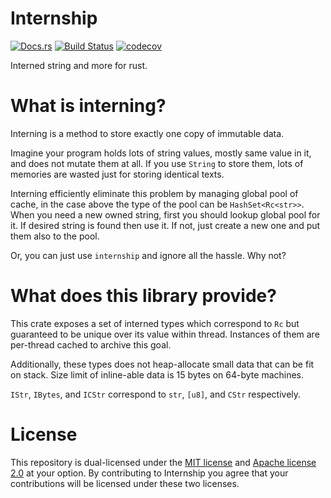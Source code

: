 Internship
===========

[![Docs.rs](https://docs.rs/internship/badge.svg)](https://docs.rs/internship)
[![Build Status](https://travis-ci.org/HyeonuPark/internship-rs.svg?branch=master)](https://travis-ci.org/HyeonuPark/internship-rs)
[![codecov](https://codecov.io/gh/HyeonuPark/internship-rs/branch/master/graph/badge.svg)](https://codecov.io/gh/HyeonuPark/internship-rs)

Interned string and more for rust.

# What is interning?

Interning is a method to store exactly one copy of immutable data.

Imagine your program holds lots of string values, mostly same value in it,
and does not mutate them at all. If you use `String` to store them,
lots of memories are wasted just for storing identical texts.

Interning efficiently eliminate this problem by managing global pool of cache,
in the case above the type of the pool can be `HashSet<Rc<str>>`.
When you need a new owned string, first you should lookup global pool for it.
If desired string is found then use it.
If not, just create a new one and put them also to the pool.

Or, you can just use `internship` and ignore all the hassle. Why not?

# What does this library provide?

This crate exposes a set of interned types which correspond to `Rc`
but guaranteed to be unique over its value within thread.
Instances of them are per-thread cached to archive this goal.

Additionally, these types does not heap-allocate small data that can be fit on stack.
Size limit of inline-able data is 15 bytes on 64-byte machines.

`IStr`, `IBytes`, and `ICStr` correspond to `str`, `[u8]`, and `CStr` respectively.

# License

This repository is dual-licensed under the [MIT license][license-mit]
and [Apache license 2.0][license-apl] at your option.
By contributing to Internship you agree that your contributions will be licensed
under these two licenses.

<!-- links -->

[license-mit]: ./LICENSE-MIT
[license-apl]: ./LICENSE-APACHE
